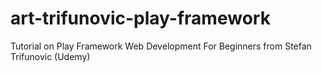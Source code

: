 # art-trifunovic-play-framework
Tutorial on Play Framework Web Development For Beginners from Stefan Trifunovic (Udemy)

